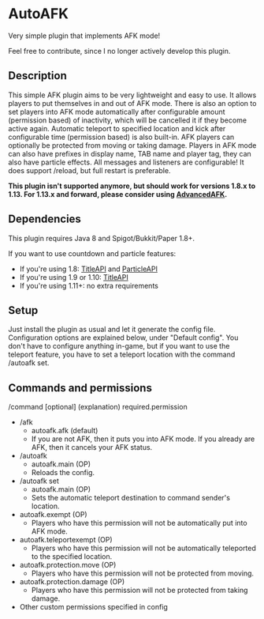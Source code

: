 # AutoAFK
Very simple plugin that implements AFK mode!

Feel free to contribute, since I no longer actively develop this plugin.

## Description
This simple AFK plugin aims to be very lightweight and easy to use. It allows players to put themselves in and out of AFK mode. There is also an option to set players into AFK mode automatically after configurable amount (permission based) of inactivity, which will be cancelled it if they become active again. Automatic teleport to specified location and kick after configurable time (permission based) is also built-in. AFK players can optionally be protected from moving or taking damage. Players in AFK mode can also have prefixes in display name, TAB name and player tag, they can also have particle effects. All messages and listeners are configurable! It does support /reload, but full restart is preferable.

**This plugin isn't supported anymore, but should work for versions 1.8.x to 1.13. For 1.13.x and forward, please consider using [AdvancedAFK](https://www.spigotmc.org/resources/advancedafk.60761/).**

## Dependencies
This plugin requires Java 8 and Spigot/Bukkit/Paper 1.8+.

If you want to use countdown and particle features:

- If you're using 1.8: [TitleAPI](https://www.spigotmc.org/resources/titleapi-1-8-1-9-1-10-1-11.1325/) and [ParticleAPI](https://www.spigotmc.org/resources/api-particleapi-1-7-1-8-1-9-1-10.2067/)
- If you're using 1.9 or 1.10: [TitleAPI](https://www.spigotmc.org/resources/titleapi-1-8-1-9-1-10-1-11.1325/)
- If you're using 1.11+: no extra requirements

## Setup
Just install the plugin as usual and let it generate the config file. Configuration options are explained below, under "Default config". You don't have to configure anything in-game, but if you want to use the teleport feature, you have to set a teleport location with the command /autoafk set.


## Commands and permissions
/command <required> [optional] (explanation) required.permission

- /afk
  - autoafk.afk (default)
  - If you are not AFK, then it puts you into AFK mode. If you already are AFK, then it cancels your AFK status.
- /autoafk
  - autoafk.main (OP)
  - Reloads the config.
- /autoafk set
  - autoafk.main (OP)
  - Sets the automatic teleport destination to command sender's location.
- autoafk.exempt (OP)
  - Players who have this permission will not be automatically put into AFK mode.
- autoafk.teleportexempt (OP)
  - Players who have this permission will not be automatically teleported to the specified location.
- autoafk.protection.move (OP)
  - Players who have this permission will not be protected from moving.
- autoafk.protection.damage (OP)
  - Players who have this permission will not be protected from taking damage.
- Other custom permissions specified in config
